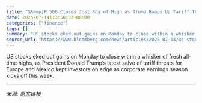 ```yaml
---
title: "S&amp;P 500 Closes Just Shy of High as Trump Ramps Up Tariff Threats"
date: 2025-07-14T13:50:33+08:00
categories: ["finance"]
tags: []
summary: "US stocks eked out gains on Monday to close within a whisker of fresh all-time highs, as President Donald Trump’s latest salvo of tariff threats for Europe and Mexico kept investors on edge as corpora"
source_url: "https://www.bloomberg.com/news/articles/2025-07-14/us-stocks-drift-from-records-as-trump-ramps-up-tariff-threats"
---
```


US stocks eked out gains on Monday to close within a whisker of fresh all-time highs, as President Donald Trump’s latest salvo of tariff threats for Europe and Mexico kept investors on edge as corporate earnings season kicks off this week.

---

*来源: [原文链接](https://www.bloomberg.com/news/articles/2025-07-14/us-stocks-drift-from-records-as-trump-ramps-up-tariff-threats)*
